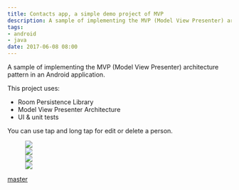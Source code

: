 ```yaml
---
title: Contacts app, a simple demo project of MVP
description: A sample of implementing the MVP (Model View Presenter) architecture pattern in an Android application.
tags:
- android
- java
date: 2017-06-08 08:00
---
```


A sample of implementing the MVP (Model View Presenter) architecture pattern in an Android application.

This project uses:

* Room Persistence Library
* Model View Presenter Architecture
* UI & unit tests

You can use tap and long tap for edit or delete a person.

<figure class="kg-card kg-gallery-card kg-width-wide">
    <div class="kg-gallery-container">
        <div class="kg-gallery-row">
            <div class="kg-gallery-image">
                <img src="https://user-images.githubusercontent.com/1444991/26915733-35189bba-4bf5-11e7-9aa1-e88d07656a64.png">
            </div>
            <div class="kg-gallery-image">
                <img src="https://user-images.githubusercontent.com/1444991/26915732-350f98d0-4bf5-11e7-8017-074f99b89626.png">
            </div>
        </div>
        <div class="kg-gallery-row">
            <div class="kg-gallery-image">
                <img src="https://user-images.githubusercontent.com/1444991/26915851-b5f845dc-4bf5-11e7-8f5e-91a2270467bb.png">
            </div>
            <div class="kg-gallery-image">
                <img src="https://user-images.githubusercontent.com/1444991/26915731-350039f8-4bf5-11e7-92b3-dfccd0c1af61.png">
            </div>
        </div>
    </div>
</figure>

[master](https://github.com/alvareztech/android-crud-room-mvp)
